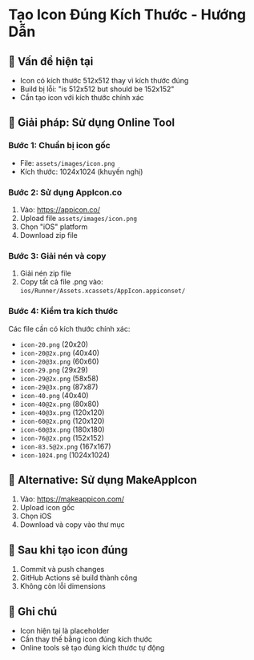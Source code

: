 # Tạo Icon Đúng Kích Thước - Hướng Dẫn

## 🚨 Vấn đề hiện tại
- Icon có kích thước 512x512 thay vì kích thước đúng
- Build bị lỗi: "is 512x512 but should be 152x152"
- Cần tạo icon với kích thước chính xác

## 🎯 Giải pháp: Sử dụng Online Tool

### Bước 1: Chuẩn bị icon gốc
- File: `assets/images/icon.png`
- Kích thước: 1024x1024 (khuyến nghị)

### Bước 2: Sử dụng AppIcon.co
1. Vào: https://appicon.co/
2. Upload file `assets/images/icon.png`
3. Chọn "iOS" platform
4. Download zip file

### Bước 3: Giải nén và copy
1. Giải nén zip file
2. Copy tất cả file .png vào: `ios/Runner/Assets.xcassets/AppIcon.appiconset/`

### Bước 4: Kiểm tra kích thước
Các file cần có kích thước chính xác:
- `icon-20.png` (20x20)
- `icon-20@2x.png` (40x40)
- `icon-20@3x.png` (60x60)
- `icon-29.png` (29x29)
- `icon-29@2x.png` (58x58)
- `icon-29@3x.png` (87x87)
- `icon-40.png` (40x40)
- `icon-40@2x.png` (80x80)
- `icon-40@3x.png` (120x120)
- `icon-60@2x.png` (120x120)
- `icon-60@3x.png` (180x180)
- `icon-76@2x.png` (152x152)
- `icon-83.5@2x.png` (167x167)
- `icon-1024.png` (1024x1024)

## 🔧 Alternative: Sử dụng MakeAppIcon
1. Vào: https://makeappicon.com/
2. Upload icon gốc
3. Chọn iOS
4. Download và copy vào thư mục

## 🚀 Sau khi tạo icon đúng
1. Commit và push changes
2. GitHub Actions sẽ build thành công
3. Không còn lỗi dimensions

## 📝 Ghi chú
- Icon hiện tại là placeholder
- Cần thay thế bằng icon đúng kích thước
- Online tools sẽ tạo đúng kích thước tự động
